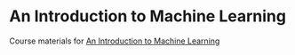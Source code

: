 # An Introduction to Machine Learning

Course materials for [An Introduction to Machine Learning](https://training.csx.cam.ac.uk/bioinformatics/event/2116325)

